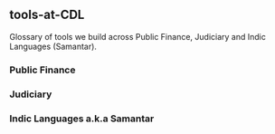 ## tools-at-CDL

Glossary of tools we build across Public Finance, Judiciary and Indic Languages (Samantar).

### Public Finance


### Judiciary


### Indic Languages a.k.a Samantar


